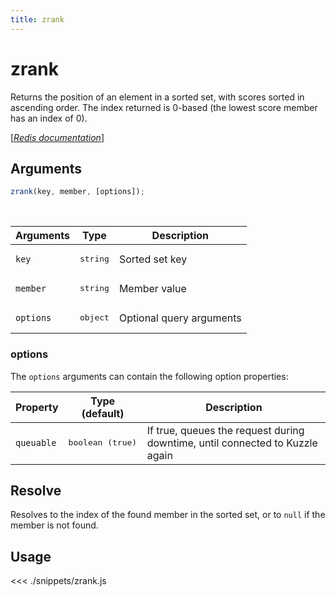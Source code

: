 ```yaml
---
title: zrank
---
```


# zrank

Returns the position of an element in a sorted set, with scores sorted in ascending order. The index returned is 0-based (the lowest score member has an index of 0).

[[_Redis documentation_]](https://redis.io/commands/zrank)

## Arguments

```js
zrank(key, member, [options]);
```

<br/>

| Arguments | Type              | Description              |
| --------- | ----------------- | ------------------------ |
| `key`     | <pre>string</pre> | Sorted set key           |
| `member`  | <pre>string</pre> | Member value             |
| `options` | <pre>object</pre> | Optional query arguments |

### options

The `options` arguments can contain the following option properties:

| Property   | Type (default)            | Description                                                                  |
| ---------- | ------------------------- | ---------------------------------------------------------------------------- |
| `queuable` | <pre>boolean (true)</pre> | If true, queues the request during downtime, until connected to Kuzzle again |

## Resolve

Resolves to the index of the found member in the sorted set, or to `null` if the member is not found.

## Usage

<<< ./snippets/zrank.js
